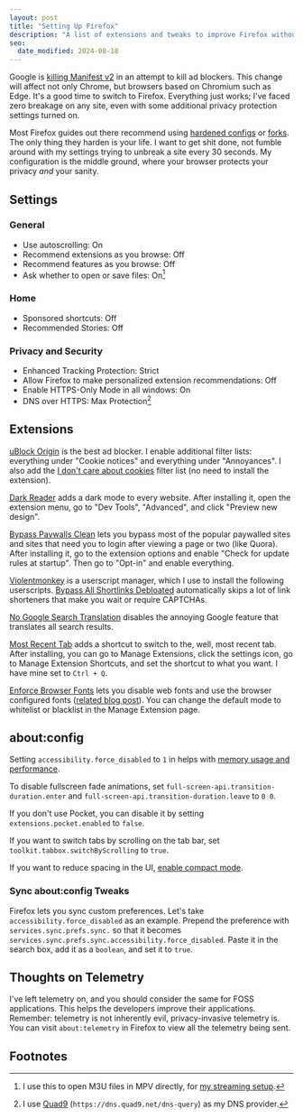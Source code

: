 ```yaml
---
layout: post
title: "Setting Up Firefox"
description: "A list of extensions and tweaks to improve Firefox without breakage."
seo:
  date_modified: 2024-08-18
---
```


Google is [killing Manifest v2](https://blog.chromium.org/2024/05/manifest-v2-phase-out-begins.html) in an attempt to kill ad blockers. This change will affect not only Chrome, but browsers based on Chromium such as Edge. It's a good time to switch to Firefox. Everything just works; I've faced zero breakage on any site, even with some additional privacy protection settings turned on.

Most Firefox guides out there recommend using [hardened configs](https://github.com/arkenfox/user.js) or [forks](https://librewolf.net). The only thing they harden is your life. I want to get shit done, not fumble around with my settings trying to unbreak a site every 30 seconds. My configuration is the middle ground, where your browser protects your privacy _and_ your sanity.

## Settings

### General

- Use autoscrolling: On
- Recommend extensions as you browse: Off
- Recommend features as you browse: Off
- Ask whether to open or save files: On[^1]

### Home

- Sponsored shortcuts: Off
- Recommended Stories: Off

### Privacy and Security

- Enhanced Tracking Protection: Strict
- Allow Firefox to make personalized extension recommendations: Off
- Enable HTTPS-Only Mode in all windows: On
- DNS over HTTPS: Max Protection[^2]

## Extensions

[uBlock Origin](https://addons.mozilla.org/en-US/firefox/addon/ublock-origin) is the best ad blocker. I enable additional filter lists: everything under "Cookie notices" and everything under "Annoyances". I also add the [I don't care about cookies](https://www.i-dont-care-about-cookies.eu/abp) filter list (no need to install the extension).

[Dark Reader](https://addons.mozilla.org/en-US/firefox/addon/darkreader) adds a dark mode to every website. After installing it, open the extension menu, go to "Dev Tools", "Advanced", and click "Preview new design".

[Bypass Paywalls Clean](https://gitflic.ru/project/magnolia1234/bpc_uploads/blob/raw?file=bypass_paywalls_clean-latest.xpi&inline=false) lets you bypass most of the popular paywalled sites and sites that need you to login after viewing a page or two (like Quora). After installing it, go to the extension options and enable "Check for update rules at startup". Then go to "Opt-in" and enable everything.

[Violentmonkey](https://addons.mozilla.org/en-US/firefox/addon/violentmonkey) is a userscript manager, which I use to install the following userscripts. [Bypass All Shortlinks Debloated](https://codeberg.org/Amm0ni4/bypass-all-shortlinks-debloated/raw/branch/main/Bypass_All_Shortlinks.user.js) automatically skips a lot of link shorteners that make you wait or require CAPTCHAs.

[No Google Search Translation](https://addons.mozilla.org/en-US/firefox/addon/no-google-search-translation) disables the annoying Google feature that translates all search results.

[Most Recent Tab](https://addons.mozilla.org/en-US/firefox/addon/most-recent-tab/) adds a shortcut to switch to the, well, most recent tab. After installing, you can go to Manage Extensions, click the settings icon, go to Manage Extension Shortcuts, and set the shortcut to what you want. I have mine set to `Ctrl + Q`.

[Enforce Browser Fonts](https://addons.mozilla.org/en-US/firefox/addon/enforce-browser-fonts/) lets you disable web fonts and use the browser configured fonts ([related blog post](/blog/treat-yourself-to-good-typography#improving-browser-fonts)). You can change the default mode to whitelist or blacklist in the Manage Extension page.

## about:config

Setting `accessibility.force_disabled` to `1` in helps with [memory usage and performance](https://bugzilla.mozilla.org/show_bug.cgi?id=1726887).

To disable fullscreen fade animations, set `full-screen-api.transition-duration.enter` and `full-screen-api.transition-duration.leave` to `0 0`.

If you don't use Pocket, you can disable it by setting `extensions.pocket.enabled` to `false`.

If you want to switch tabs by scrolling on the tab bar, set `toolkit.tabbox.switchByScrolling` to `true`.

If you want to reduce spacing in the UI, [enable compact mode](https://support.mozilla.org/en-US/kb/compact-mode-workaround-firefox).

### Sync about:config Tweaks

Firefox lets you sync custom preferences. Let's take `accessibility.force_disabled` as an example. Prepend the preference with `services.sync.prefs.sync.` so that it becomes `services.sync.prefs.sync.accessibility.force_disabled`. Paste it in the search box, add it as a `boolean`, and set it to `true`.

## Thoughts on Telemetry

I've left telemetry on, and you should consider the same for FOSS applications. This helps the developers improve their applications. Remember: telemetry is not inherently evil, privacy-invasive telemetry is. You can visit `about:telemetry` in Firefox to view all the telemetry being sent.

## Footnotes

[^1]: I use this to open M3U files in MPV directly, for [my streaming setup](/blog/the-comfiest-streaming-service#streaming-with-mpv).
[^2]: I use [Quad9](https://quad9.net) (`https://dns.quad9.net/dns-query`) as my DNS provider.
